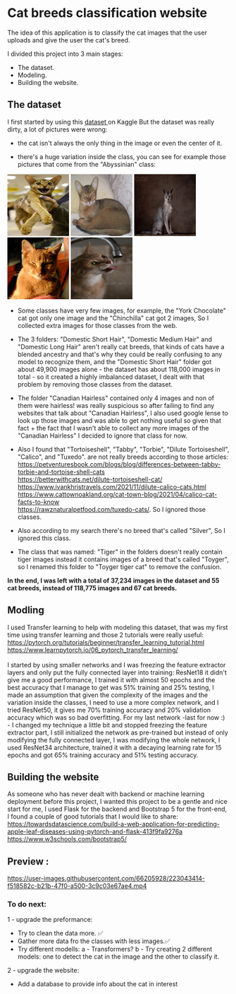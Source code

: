 # Cat breeds classification website

The idea of this application is to classify the cat images that the user uploads and give the user the cat's breed.

I divided this project into 3 main stages:

- The dataset.<br>
- Modeling.<br>
- Building the website.<br>

## The dataset

I first started by using  this <a href="https://www.kaggle.com/datasets/denispotapov/cat-breeds-dataset-cleared">dataset </a> on Kaggle But the dataset was really dirty, a lot of pictures were wrong: 

- the cat isn't always the only thing in the image or even the center of it.<br> 

- there's a huge variation inside the class, you can see for example those pictures that come from the "Abyssinian" class:

<img src="https://github.com/Aml-Hassan-Abd-El-hamid/cat-breeds-classification-website/blob/main/readme_images/Abyssinian_109.jpg" width="140" height="140" >
<img src="https://github.com/Aml-Hassan-Abd-El-hamid/cat-breeds-classification-website/blob/main/readme_images/Abyssinian_110.jpg" width="140" height="140" >
<img src="https://github.com/Aml-Hassan-Abd-El-hamid/cat-breeds-classification-website/blob/main/readme_images/Abyssinian_113.jpg" width="140" height="140" >
<img src="https://github.com/Aml-Hassan-Abd-El-hamid/cat-breeds-classification-website/blob/main/readme_images/Abyssinian_112.jpg" width="140" height="140" >
<img src="https://github.com/Aml-Hassan-Abd-El-hamid/cat-breeds-classification-website/blob/main/readme_images/Abyssinian_118.jpg" width="140" height="140" >

- Some classes have very few images, for example, the "York Chocolate" cat got only one image and the "Chinchilla" cat got 2 images, So I collected extra images for those classes from the web.

- The 3 folders: "Domestic Short Hair", "Domestic Medium Hair" and "Domestic Long Hair" aren't really cat breeds, that kinds of cats have a blended ancestry and that's why they could be really confusing to any model to recognize them, and the "Domestic Short Hair" folder got about 49,900 images alone - the dataset has about 118,000 images in total - so it created a highly imbalanced dataset, I dealt with that problem by removing those classes from the dataset.

- The folder "Canadian Hairless" contained only 4 images and non of them were hairless! was really suspicious so after failing to find any websites that talk about "Canadian Hairless", I also used google lense to look up those images and was
able to get nothing useful so given that fact + the fact that I wasn't able to collect any more images of the "Canadian Hairless" I decided to ignore that class for now.

- Also I found that "Tortoiseshell", "Tabby",  "Torbie", "Dilute Tortoiseshell", "Calico", and "Tuxedo".  are not really breeds according to those articles:<br> https://petventuresbook.com/blogs/blog/differences-between-tabby-torbie-and-tortoise-shell-cats <br> https://betterwithcats.net/dilute-tortoiseshell-cat/ <br> https://www.ivankhristravels.com/2021/11/dilute-calico-cats.html <br> https://www.cattownoakland.org/cat-town-blog/2021/04/calico-cat-facts-to-know <br> https://rawznaturalpetfood.com/tuxedo-cats/. So I ignored those classes.

- Also according to my search there's no breed that's called "Silver", So I ignored this class.

- The class that was named: "Tiger" in the folders doesn't really contain tiger images instead it contains images of a breed that's called "Toyger", so I renamed this folder to "Toyger tiger cat" to remove the confusion.

**In the end, I was left with a total of 37,234 images in the dataset and 55 cat breeds, instead of 118,775 images and 67 cat breeds.**

## Modling

I used Transfer learning to help with modeling this dataset, that was my first time using transfer learning and those 2 tutorials were really useful:<br>
https://pytorch.org/tutorials/beginner/transfer_learning_tutorial.html <br>
https://www.learnpytorch.io/06_pytorch_transfer_learning/ <br>
<br>I started by using smaller networks and I was freezing the feature extractor layers and only put the fully connected layer into training: ResNet18 it didn't give me a good performance, I trained it with almost 50 epochs and the best accuracy that I manage to get was 51% training and 25% testing, I made an assumption that given the complexity of the images and the variation inside the classes, I need to use a more complex network, and I tried ResNet50, it gives me 70% training accuracy and 20% validation accuracy which was so bad overfitting. For my last network -last for now :) - I changed my technique a little bit and stopped freezing the feature extractor part, I still initialized the network as pre-trained but instead of only modifying the fully connected layer, I was modifying the whole network, I used ResNet34 architecture, trained it with a decaying learning rate for 15 epochs and got 65% training accuracy and 51% testing accuracy.<br>

## Building the website

As someone who has never dealt with backend or machine learning deployment before this project, I wanted this project to be a gentle and nice start for me, I used Flask for the backend and Bootstrap 5 for the front-end, I found a couple of good tutorials that I would like to share: <br>
https://towardsdatascience.com/build-a-web-application-for-predicting-apple-leaf-diseases-using-pytorch-and-flask-413f9fa9276a <br>
https://www.w3schools.com/bootstrap5/


## Preview : 






https://user-images.githubusercontent.com/66205928/223043414-f518582c-b21b-47f0-a500-3c9c03e67ae4.mp4


### To do next:

1 - upgrade the preformance:
- Try to clean the data more.  ✅
- Gather more data fro the classes with less images.✅
- Try different modells: 
a - Transformers?
b - Try creating 2 different models: one to detect the cat in the image and the other to classify it.

2 - upgrade the website:
- Add a database to provide info about the cat in interest
